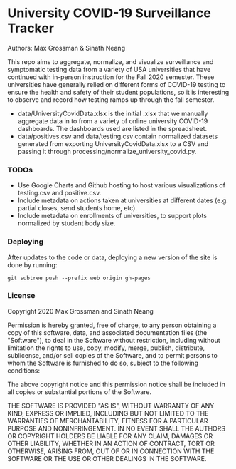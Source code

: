 # University COVID-19 Surveillance Tracker

Authors: Max Grossman & Sinath Neang

This repo aims to aggregate, normalize, and visualize surveillance and
symptomatic testing data from a variety of USA universities that have continued
with in-person instruction for the Fall 2020 semester. These universities have
generally relied on different forms of COVID-19 testing to ensure the health and
safety of their student populations, so it is interesting to observe and record
how testing ramps up through the fall semester.

- data/UniversityCovidData.xlsx is the initial .xlsx that we manually aggregate
  data in to from a variety of online university COVID-19 dashboards. The
  dashboards used are listed in the spreadsheet.
- data/positives.csv and data/testing.csv contain normalized datasets generated
  from exporting UniversityCovidData.xlsx to a CSV and passing it through
  processing/normalize_university_covid.py.

### TODOs

- Use Google Charts and Github hosting to host various visualizations of
  testing.csv and positive.csv.
- Include metadata on actions taken at universities at different dates (e.g.
  partial closes, send students home, etc).
- Include metadata on enrollments of universities, to support plots normalized
  by student body size.

### Deploying

After updates to the code or data, deploying a new version of the site is done
by running:

    git subtree push --prefix web origin gh-pages

### License

Copyright 2020 Max Grossman and Sinath Neang

Permission is hereby granted, free of charge, to any person obtaining a copy of this software, data, and associated documentation files (the "Software"), to deal in the Software without restriction, including without limitation the rights to use, copy, modify, merge, publish, distribute, sublicense, and/or sell copies of the Software, and to permit persons to whom the Software is furnished to do so, subject to the following conditions:

The above copyright notice and this permission notice shall be included in all copies or substantial portions of the Software.

THE SOFTWARE IS PROVIDED "AS IS", WITHOUT WARRANTY OF ANY KIND, EXPRESS OR IMPLIED, INCLUDING BUT NOT LIMITED TO THE WARRANTIES OF MERCHANTABILITY, FITNESS FOR A PARTICULAR PURPOSE AND NONINFRINGEMENT. IN NO EVENT SHALL THE AUTHORS OR COPYRIGHT HOLDERS BE LIABLE FOR ANY CLAIM, DAMAGES OR OTHER LIABILITY, WHETHER IN AN ACTION OF CONTRACT, TORT OR OTHERWISE, ARISING FROM, OUT OF OR IN CONNECTION WITH THE SOFTWARE OR THE USE OR OTHER DEALINGS IN THE SOFTWARE.
